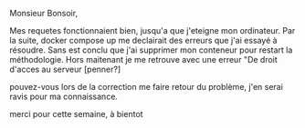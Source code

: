 Monsieur Bonsoir,

Mes requetes fonctionnaient bien, jusqu'a que j'eteigne mon ordinateur.
Par la suite, docker compose up me declairait des erreurs que j'ai essayé à résoudre.
Sans est conclu que j'ai supprimer mon conteneur pour restart la méthodologie.
Hors maitenant je me retrouve avec une erreur "De droit d'acces au serveur [penner?]

pouvez-vous lors de la correction me faire retour du problème, j'en serai ravis pour ma connaissance.

merci pour cette semaine, à bientot